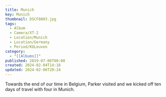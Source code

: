 ```yaml
---
title: Munich
key: Munich
thumbnail: DSCF8803.jpg
tags:
  - Album
  - Camera/XT-2
  - Location/Munich
  - Location/Germany
  - Period/KULeuven
category:
  - "[[Albums]]"
published: 2019-07-06T00:00
created: 2024-02-04T14:18
updated: 2024-02-06T20:24
---
```

Towards the end of our time in Belgium, Parker visited and we kicked off ten days of travel with four in Munich.
